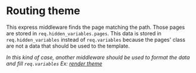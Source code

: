 # Routing theme

This express middleware finds the page matching the path. Those pages are stored in `req.hidden_variables.pages`.
This data is stored in `req.hidden_variables` instead of `req.variables` because the pages' class are not a data that should be used to the template.

_In this kind of case, another middleware should be used to format the data and fill `req.variables`_
_Ex: [render theme](./render-theme.md)_
